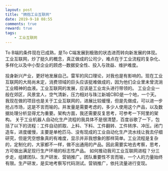 ```yaml
---
layout: post
title: "拥抱工业互联网"
date: 2019-9-18 08:55
comments: true
reward: true
tags: 
	- 工业互联网 
---
```

To B端的条件现在已成熟，是To C端发展到极致的状态进而转向新发展的体现。工业互联网，炒了挺久的概念，真正做成的公司少，难点在于工业流程的复杂化、多样化以及中小型企业的顾虑--数据安全性、投入与效益、维护难度。
<!-- more -->
投身新兴产业，更好地发展自己。雷军的风口理论，对我也是有影响的。现在工业互联网的大局尚未定，消费领域的巨头应该挺难做成的，因为他们企业里未曾流淌工业精神的血液。工业互联网的发展，应该是工业龙头进行带领的。
工业企业一般在郊区，风景宜人，空气清新，压力相对与珠江新城CBD是一个地，一个天。我现在做的项目也是关于工业互联网的，进展比较缓慢，但是先做成，可以进一步抢占市场，这是不言而喻的。并发量是需要考虑的，多少人使用这个产品，以及数据处理分析显得尤为重要。架构方面，我还需要反复思考，可参考一下阿里的架构。
关于工业机器人自动化生产流程的我具体不是很清楚，百度谷歌了一下，包括了以下的流程：工件自动抓取、上料、下料、工件翻转、工件转序、冲压。闭门造车，进度缓慢，主要是单枪匹马、没有现成的工业自动化生产流水线让我去仔细研究，但是凭空想象真的有难度，显示并非我想象的那样简单。工业流程是复杂的，定制化的，大家都不一样，做不出通用的产品。因此需要实地去考察，思考，方可做出满足现行生产环境的标志性产品。
如何推动我司工业互联网进程？分三步走，组建团队、生产研发、营销推广。团队重要性不言而喻，一个人的力量始终有限。生产研发，是实地考察写代码测试。营销推广，依托流量进行变现。

